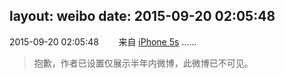layout: weibo
date: 2015-09-20 02:05:48
---
<meta name="referrer" content="no-referrer" />

2015-09-20 02:05:48  &nbsp;&nbsp;&nbsp;&nbsp;&nbsp;&nbsp; 来自 <a href="sinaweibo://customweibosource" rel="nofollow">iPhone 5s</a>
……
>  抱歉，作者已设置仅展示半年内微博，此微博已不可见。 ​​​
